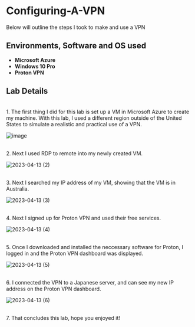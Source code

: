 # Configuring-A-VPN
Below will outline the steps I took to make and use a VPN

<b> <h2> Environments, Software and OS used</h2>
- Microsoft Azure 
- Windows 10 Pro 
- Proton VPN </b>

<h2> Lab Details </h2>

<br> 1. The first thing I did for this lab is set up a VM in Microsoft Azure to create my machine. With this lab, I used a different region outside of the United States to simulate a realistic and practical use of a VPN. </br>

![image](https://user-images.githubusercontent.com/55405034/231885044-62da5f0f-df57-480a-ae7a-96c5953ca688.png)

<br> 2. Next I used RDP to remote into my newly created VM.</br>

![2023-04-13 (2)](https://user-images.githubusercontent.com/55405034/231885903-696672b5-3cbd-4c8a-8afb-2f68728a9f29.png)

<br> 3. Next I searched my IP address of my VM, showing that the VM is in Australia.</br>

![2023-04-13 (3)](https://user-images.githubusercontent.com/55405034/231886795-391e0332-50bd-4bc5-8c75-f131043fb0d4.png)

<br> 4. Next I signed up for Proton VPN and used their free services. </br>

![2023-04-13 (4)](https://user-images.githubusercontent.com/55405034/231888435-e6826a06-d20f-4c03-9bc7-c8ffadde7da0.png)

<br> 5. Once I downloaded and installed the neccessary software for Proton, I logged in and the Proton VPN dashboard was displayed. </br>

![2023-04-13 (5)](https://user-images.githubusercontent.com/55405034/231889566-4b23e32a-05fe-4dd5-bc9b-513ed48fe592.png)

<br> 6. I connected the VPN to a Japanese server, and can see my new IP address on the Proton VPN dashboard. 

![2023-04-13 (6)](https://user-images.githubusercontent.com/55405034/231890425-d7ead384-befc-4e77-b806-fceb675d5f5a.png)

<br> 7. That concludes this lab, hope you enjoyed it!
